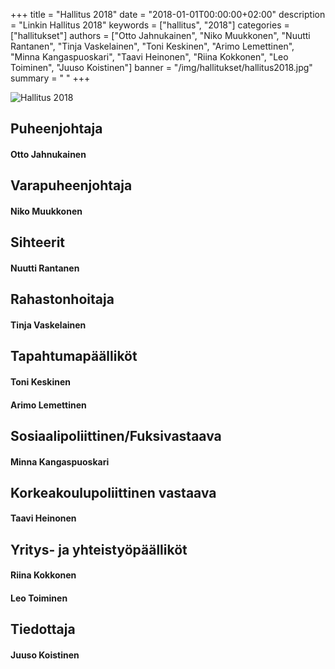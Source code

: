 +++
title = "Hallitus 2018"
date = "2018-01-01T00:00:00+02:00"
description = "Linkin Hallitus 2018"
keywords = ["hallitus", "2018"]
categories = ["hallitukset"]
authors = ["Otto Jahnukainen", "Niko Muukkonen", "Nuutti Rantanen", "Tinja Vaskelainen", "Toni Keskinen", "Arimo Lemettinen", "Minna Kangaspuoskari", "Taavi Heinonen", "Riina Kokkonen", "Leo Toiminen", "Juuso Koistinen"]
banner = "/img/hallitukset/hallitus2018.jpg"
summary = " "
+++

![Hallitus 2018](/img/hallitukset/hallitus2018.jpg)

## Puheenjohtaja
#### Otto Jahnukainen

## Varapuheenjohtaja
#### Niko Muukkonen

## Sihteerit
#### Nuutti Rantanen

## Rahastonhoitaja
#### Tinja Vaskelainen

## Tapahtumapäälliköt
#### Toni Keskinen
#### Arimo Lemettinen

## Sosiaalipoliittinen/Fuksivastaava
#### Minna Kangaspuoskari

## Korkeakoulupoliittinen vastaava
#### Taavi Heinonen

## Yritys- ja yhteistyöpäälliköt
#### Riina Kokkonen
#### Leo Toiminen

## Tiedottaja
#### Juuso Koistinen
